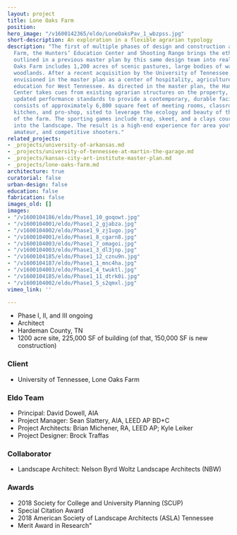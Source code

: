 ```yaml
---
layout: project
title: Lone Oaks Farm
position: 
hero_image: "/v1600142365/eldo/LoneOaksPav_1_wbzpss.jpg"
short-description: An exploration in a flexible agrarian typology
description: "The first of multiple phases of design and construction at Lone Oaks
  Farm, the Hunters’ Education Center and Shooting Range brings the ethos and goals
  outlined in a previous master plan by this same design team into reality. \n\nLone
  Oaks Farm includes 1,200 acres of scenic pastures, large bodies of water, and protected
  woodlands. After a recent acquisition by the University of Tennessee, the farm was
  envisioned in the master plan as a center of hospitality, agriculture, and youth
  education for West Tennessee. As directed in the master plan, the Hunters’ Education
  Center takes cues from existing agrarian structures on the property, while adopting
  updated performance standards to provide a contemporary, durable facility. The building
  consists of approximately 6,800 square feet of meeting rooms, classroom, catering
  kitchen, and pro-shop, sited to leverage the ecology and beauty of this portion
  of the farm. The sporting games include trap, skeet, and a clays course integrated
  into the landscape. The result is a high-end experience for area youth, 4-H campers,
  amateur, and competitive shooters."
related_projects:
- _projects/university-of-arkansas.md
- _projects/university-of-tennessee-at-martin-the-garage.md
- _projects/kansas-city-art-institute-master-plan.md
- _projects/lone-oaks-farm.md
architecture: true
curatorial: false
urban-design: false
education: false
fabrication: false
images_old: []
images:
- "/v1600104186/eldo/Phase1_10_goqowt.jpg"
- "/v1600104001/eldo/Phase1_2_gjabza.jpg"
- "/v1600104002/eldo/Phase1_9_zj1ugo.jpg"
- "/v1600104001/eldo/Phase1_8_cgarn8.jpg"
- "/v1600104003/eldo/Phase1_7_omagoi.jpg"
- "/v1600104003/eldo/Phase1_3_dl3jnp.jpg"
- "/v1600104185/eldo/Phase1_12_cznu9n.jpg"
- "/v1600104187/eldo/Phase1_1_mnc4ha.jpg"
- "/v1600104003/eldo/Phase1_4_twuktl.jpg"
- "/v1600104185/eldo/Phase1_11_dtrk0i.jpg"
- "/v1600104002/eldo/Phase1_5_s2qmxl.jpg"
vimeo_link: ''

---
```

* Phase I, II, and III ongoing
* Architect
* Hardeman County, TN
* 1200 acre site, 225,000 SF of building (of that, 150,000 SF is new construction)

### Client

* University of Tennessee, Lone Oaks Farm

### Eldo Team

* Principal: David Dowell, AIA
* Project Manager: Sean Slattery, AIA, LEED AP BD+C
* Project Architects: Brian Michener, RA, LEED AP; Kyle Leiker
* Project Designer: Brock Traffas

### Collaborator

* Landscape Architect: Nelson Byrd Woltz Landscape Architects (NBW)

### Awards

* 2018 Society for College and University Planning (SCUP)
* Special Citation Award
* 2018 American Society of Landscape Architects (ASLA) Tennessee
* Merit Award in Research"